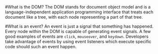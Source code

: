 #What is the DOM?
The DOM stands for document object model and is a language-independent application programming interface that 
treats each document like a tree, with each node representing a part of that tree.

#What is an event?
An event is just a signal that something has happened. Every node within the DOM is capable of generating event
signals. A few good examples of events are `click`, `mouseover`, and `keydown`. Developers take advantage of 
events by using event listeners which execute specific code should such an event happen.

